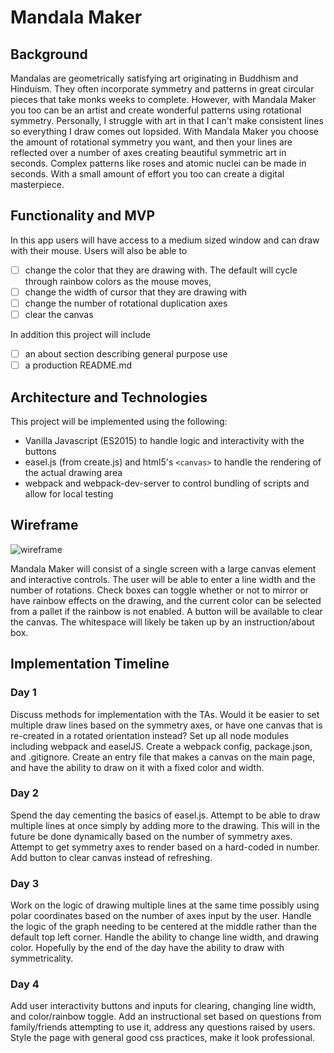 # Mandala Maker

## Background
Mandalas are geometrically satisfying art originating in Buddhism and Hinduism. They often incorporate symmetry and patterns in great circular pieces that take monks weeks to complete. However, with Mandala Maker you too can be an artist and create wonderful patterns using rotational symmetry. Personally, I struggle with art in that I can't make consistent lines so everything I draw comes out lopsided. With Mandala Maker you choose the amount of rotational symmetry you want, and then your lines are reflected over a number of axes creating beautiful symmetric art in seconds. Complex patterns like roses and atomic nuclei can be made in seconds. With a small amount of effort you too can create a digital masterpiece.

## Functionality and MVP

In this app users will have access to a medium sized window and can draw with their mouse. Users will also be able to

- [ ] change the color that they are drawing with. The default will cycle through rainbow colors as the mouse moves,
- [ ] change the width of cursor that they are drawing with
- [ ] change the number of rotational duplication axes
- [ ] clear the canvas

In addition this project will include
- [ ] an about section describing general purpose use
- [ ] a production README.md

## Architecture and Technologies

This project will be implemented using the following:
- Vanilla Javascript (ES2015) to handle logic and interactivity with the buttons
- easel.js (from create.js) and html5's ```<canvas>``` to handle the rendering of the actual drawing area
- webpack and webpack-dev-server to control bundling of scripts and allow for local testing

## Wireframe

![wireframe](https://s3-us-west-1.amazonaws.com/listentothis-dev/mandala_maker_wireframe.png)

Mandala Maker will consist of a single screen with a large canvas element and interactive controls. The user will be able to enter a line width and the number of rotations. Check boxes can toggle whether or not to mirror or have rainbow effects on the drawing, and the current color can be selected from a pallet if the rainbow is not enabled. A button will be available to clear the canvas. The whitespace will likely be taken up by an instruction/about box.

## Implementation Timeline

### Day 1
Discuss methods for implementation with the TAs. Would it be easier to set multiple draw lines based on the symmetry axes, or have one canvas that is re-created in a rotated orientation instead?
Set up all node modules including webpack and easelJS. Create a webpack config, package.json, and .gitignore. Create an entry file that makes a canvas on the main page, and have the ability to draw on it with a fixed color and width.

### Day 2
Spend the day cementing the basics of easel.js. Attempt to be able to draw multiple lines at once simply by adding more to the drawing. This will in the future be done dynamically based on the number of symmetry axes. Attempt to get symmetry axes to render based on a hard-coded in number. Add button to clear canvas instead of refreshing.

### Day 3
Work on the logic of drawing multiple lines at the same time possibly using polar coordinates based on the number of axes input by the user. Handle the logic of the graph needing to be centered at the middle rather than the default top left corner. Handle the ability to change line width, and drawing color.
Hopefully by the end of the day have the ability to draw with symmetricality.

### Day 4
Add user interactivity buttons and inputs for clearing, changing line width, and color/rainbow toggle. Add an instructional set based on questions from family/friends attempting to use it, address any questions raised by users. Style the page with general good css practices, make it look professional.
